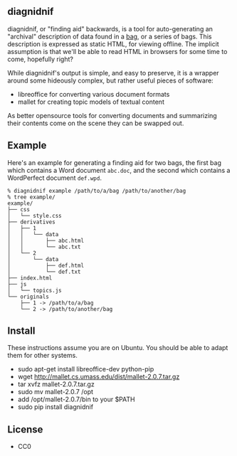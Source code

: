 diagnidnif
----------

diagnidnif, or "finding aid" backwards, is a tool for auto-generating an 
"archival" description of data found in a [bag](http://en.wikipedia.org/wiki/BagIt), or a series of bags. This description is expressed as static HTML, for 
viewing offline. The implicit assumption is that we'll be able to read HTML 
in browsers for some time to come, hopefully right?

While diagnidnif's output is simple, and easy to preserve, it is a wrapper 
around some hideously complex, but rather useful pieces of software:

* libreoffice for converting various document formats
* mallet for creating topic models of textual content

As better opensource tools for converting documents and summarizing their 
contents come on the scene they can be swapped out.

Example
-------

Here's an example for generating a finding aid for two bags, the first bag 
which contains a Word document `abc.doc`, and the second which contains a 
WordPerfect document `def.wpd`.

    % diagnidnif example /path/to/a/bag /path/to/another/bag
    % tree example/
    example/
    ├── css
    │   └── style.css
    ├── derivatives
    │   ├── 1
    │   │   └── data
    │   │       ├── abc.html
    │   │       └── abc.txt
    │   └── 2
    │       └── data
    │           ├── def.html
    │           └── def.txt
    ├── index.html
    ├── js
    │   └── topics.js
    └── originals
        ├── 1 -> /path/to/a/bag
        └── 2 -> /path/to/another/bag

Install
-------

These instructions assume you are on Ubuntu. You should be able to adapt them
for other systems.

* sudo apt-get install libreoffice-dev python-pip
* wget http://mallet.cs.umass.edu/dist/mallet-2.0.7.tar.gz
* tar xvfz mallet-2.0.7.tar.gz
* sudo mv mallet-2.0.7 /opt
* add /opt/mallet-2.0.7/bin to your $PATH
* sudo pip install diagnidnif

License
-------

* CC0
